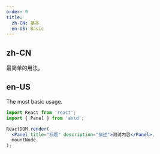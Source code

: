 ```yaml
---
order: 0
title:
  zh-CN: 基本
  en-US: Basic
---
```


## zh-CN

最简单的用法。

## en-US

The most basic usage.

````jsx
import React from 'react';
import { Panel } from 'antd';

ReactDOM.render(
  <Panel title="标题" description="描述">测试内容</Panel>,
  mountNode
);
````

<style>
.ant-switch {
  margin-bottom: 8px;
}
</style>
